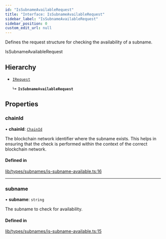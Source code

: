 ```yaml
---
id: "IsSubnameAvailableRequest"
title: "Interface: IsSubnameAvailableRequest"
sidebar_label: "IsSubnameAvailableRequest"
sidebar_position: 0
custom_edit_url: null
---
```


Defines the request structure for checking the availability of a subname.

 IsSubnameAvailableRequest

## Hierarchy

- [`IRequest`](IRequest.md)

  ↳ **`IsSubnameAvailableRequest`**

## Properties

### chainId

• **chainId**: [`ChainId`](../modules.md#chainid)

The blockchain network identifier where the subname exists. 
                              This helps in ensuring that the check is performed within
                              the context of the correct blockchain network.

#### Defined in

[lib/types/subnames/is-subname-available.ts:16](https://github.com/JustaName-id/JustaName-sdk/blob/0b5bd45/packages/@justaname.id/sdk/src/lib/types/subnames/available.ts#L16)

___

### subname

• **subname**: `string`

The subname to check for availability.

#### Defined in

[lib/types/subnames/is-subname-available.ts:15](https://github.com/JustaName-id/JustaName-sdk/blob/0b5bd45/packages/@justaname.id/sdk/src/lib/types/subnames/available.ts#L15)
